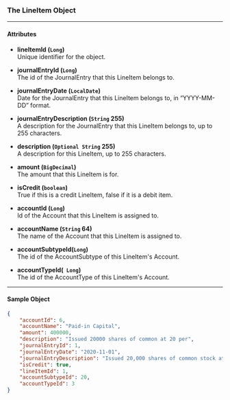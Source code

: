 ### The LineItem Object
___
#### Attributes
- **lineItemId (`Long`)**<br/>
Unique identifier for the object.

- **journalEntryId (`Long`)**<br/>
The id of the JournalEntry that this LineItem belongs to.

- **journalEntryDate (`LocalDate`)**<br/>
Date for the JournalEntry that this LineItem belongs to, in “YYYY-MM-DD” format.

- **journalEntryDescription (`String` 255)**<br/>
A description for the JournalEntry that this LineItem belongs to, up to 255 characters.

- **description (`Optional String` 255)**<br/>
A description for this LineItem, up to 255 characters.

- **amount (`BigDecimal`)**<br/>
The amount that this LineItem is for.

- **isCredit (`boolean`)**<br/>
True if this is a credit LineItem, false if it is a debit item.

- **accountId (`Long`)**<br/>
Id of the Account that this LineItem is assigned to. 

- **accountName (`String` 64)**<br/>
The name of the Account that this LineItem is assigned to.

- **accountSubtypeId(`Long`)**<br/>
The id of the AccountSubtype of this LineItem's Account.

- **accountTypeId(` Long`)**<br/>
The id of the AccountType of this LineItem's Account.

___
#### Sample Object
```json
{
    "accountId": 6,
    "accountName": "Paid-in Capital",
    "amount": 400000,
    "description": "Issued 20000 shares of common at 20 per",
    "journalEntryId": 1,
    "journalEntryDate": "2020-11-01",
    "journalEntryDescription": "Issued 20,000 shares of common stock at $20 per share",
    "isCredit": true,
    "lineItemId": 1,
    "accountSubtypeId": 20,
    "accountTypeId": 3
}
```